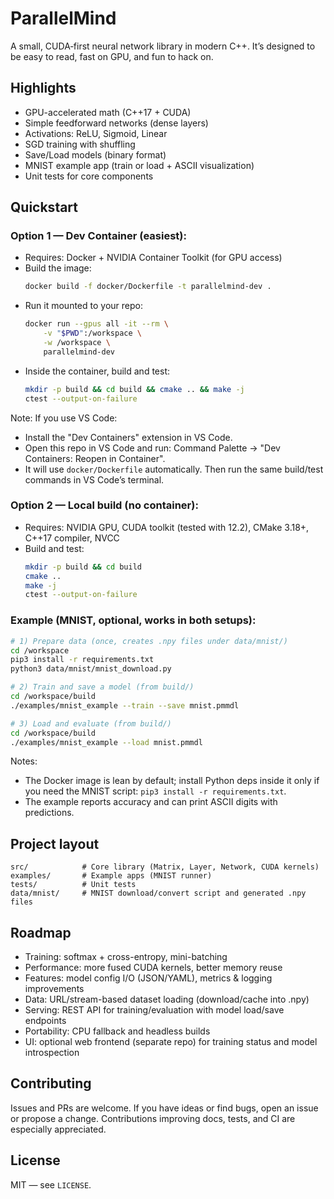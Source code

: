 # ParallelMind

A small, CUDA‑first neural network library in modern C++. It’s designed to be easy to read, fast on GPU, and fun to hack on.

## Highlights
- GPU-accelerated math (C++17 + CUDA)
- Simple feedforward networks (dense layers)
- Activations: ReLU, Sigmoid, Linear
- SGD training with shuffling
- Save/Load models (binary format)
- MNIST example app (train or load + ASCII visualization)
- Unit tests for core components

## Quickstart

### Option 1 — Dev Container (easiest):
- Requires: Docker + NVIDIA Container Toolkit (for GPU access)
- Build the image:
	```bash
	docker build -f docker/Dockerfile -t parallelmind-dev .
	```
- Run it mounted to your repo:
	```bash
	docker run --gpus all -it --rm \
		-v "$PWD":/workspace \
		-w /workspace \
		parallelmind-dev
	```
- Inside the container, build and test:
	```bash
	mkdir -p build && cd build && cmake .. && make -j
	ctest --output-on-failure
	```

 Note: If you use VS Code:
 - Install the "Dev Containers" extension in VS Code.
 - Open this repo in VS Code and run: Command Palette → "Dev Containers: Reopen in Container".
 - It will use `docker/Dockerfile` automatically. Then run the same build/test commands in VS Code’s terminal.

### Option 2 — Local build (no container):
- Requires: NVIDIA GPU, CUDA toolkit (tested with 12.2), CMake 3.18+, C++17 compiler, NVCC
- Build and test:
	```bash
	mkdir -p build && cd build
	cmake ..
	make -j
	ctest --output-on-failure
	```

### Example (MNIST, optional, works in both setups):
```bash
# 1) Prepare data (once, creates .npy files under data/mnist/)
cd /workspace
pip3 install -r requirements.txt
python3 data/mnist/mnist_download.py

# 2) Train and save a model (from build/)
cd /workspace/build
./examples/mnist_example --train --save mnist.pmmdl

# 3) Load and evaluate (from build/)
cd /workspace/build
./examples/mnist_example --load mnist.pmmdl
```
Notes:
- The Docker image is lean by default; install Python deps inside it only if you need the MNIST script: `pip3 install -r requirements.txt`.
- The example reports accuracy and can print ASCII digits with predictions.

## Project layout
```
src/            # Core library (Matrix, Layer, Network, CUDA kernels)
examples/       # Example apps (MNIST runner)
tests/          # Unit tests
data/mnist/     # MNIST download/convert script and generated .npy files
```

## Roadmap
- Training: softmax + cross-entropy, mini-batching
- Performance: more fused CUDA kernels, better memory reuse
- Features: model config I/O (JSON/YAML), metrics & logging improvements
- Data: URL/stream-based dataset loading (download/cache into .npy)
- Serving: REST API for training/evaluation with model load/save endpoints
- Portability: CPU fallback and headless builds
- UI: optional web frontend (separate repo) for training status and model introspection

## Contributing
Issues and PRs are welcome. If you have ideas or find bugs, open an issue or propose a change. Contributions improving docs, tests, and CI are especially appreciated.

## License
MIT — see `LICENSE`.
